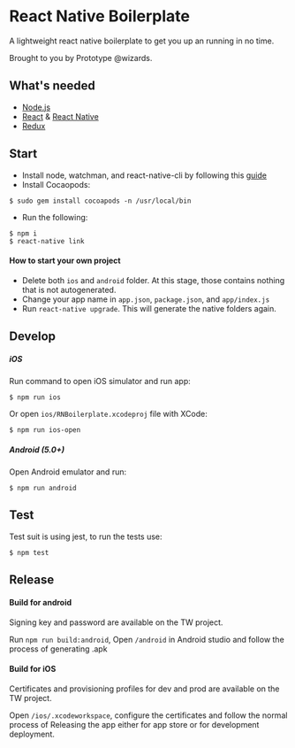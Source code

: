 # React Native Boilerplate

A lightweight react native boilerplate to get you up an running in no time.

Brought to you by Prototype @wizards.

## What's needed

* [Node.js](http://nodejs.org)
* [React](https://github.com/facebook/react) & [React Native](https://github.com/facebook/react-native)
* [Redux](https://github.com/reactjs/redux)

## Start

* Install node, watchman, and react-native-cli by following this [guide](https://facebook.github.io/react-native/docs/getting-started.html)
* Install Cocaopods:
```
$ sudo gem install cocoapods -n /usr/local/bin
```
* Run the following:
```
$ npm i
$ react-native link
```

#### How to start your own project

* Delete both `ios` and `android` folder. At this stage, those contains nothing that is not autogenerated.
* Change your app name in `app.json`, `package.json`, and `app/index.js`
* Run `react-native upgrade`. This will generate the native folders again.

## Develop

##### iOS

Run command to open iOS simulator and run app:

```
$ npm run ios
```

Or open `ios/RNBoilerplate.xcodeproj` file with XCode:

```
$ npm run ios-open
```

##### Android (5.0+)

Open Android emulator and run:

```
$ npm run android
```


## Test
Test suit is using jest, to run the tests use:

```
$ npm test
```


## Release

#### Build for android

Signing key and password are available on the TW project.

Run `npm run build:android`, Open `/android` in Android studio and follow the process of generating .apk
 

#### Build for iOS
 
Certificates and provisioning profiles for dev and prod are available on the TW project.
 
Open `/ios/.xcodeworkspace`, configure the certificates and follow the normal process of Releasing the app either for app store or for development deployment. 
